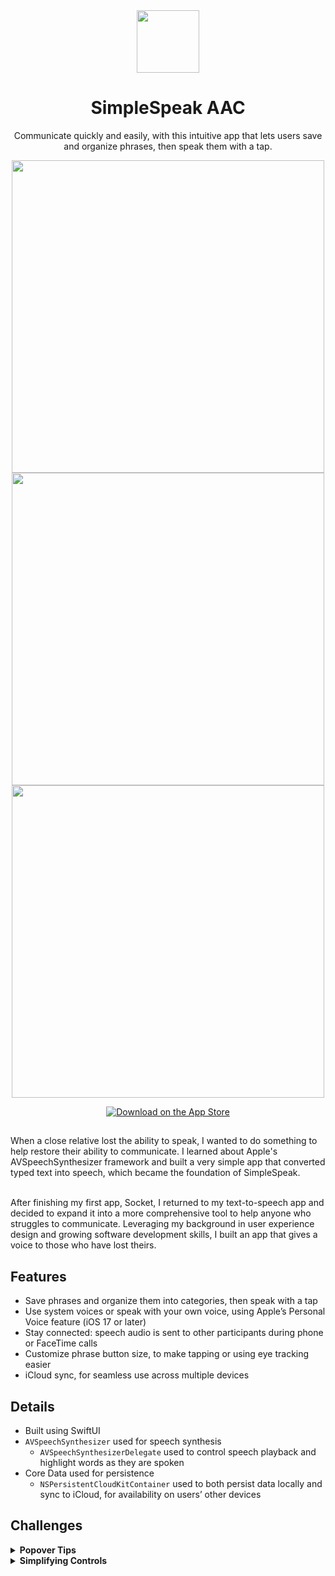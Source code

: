 <div align="center">
  <img src='https://jus10risner.github.io/docs/assets/simplespeak-app-icon.png' height='100'>
  <h1>SimpleSpeak AAC</h1>
  <p>Communicate quickly and easily, with this intuitive app that lets users save and organize phrases, then speak them with a tap.</p>

  <img src='https://jus10risner.github.io/docs/assets/simplespeak-site-image1.png' height='500'> <img src='https://jus10risner.github.io/docs/assets/simplespeak-site-image2.png' height='500'> <img src='https://jus10risner.github.io/docs/assets/simplespeak-site-image3.png' height='500'>

  <a href="https://apps.apple.com/app/id6743131751">
    <img src="https://tools.applemediaservices.com/api/badges/download-on-the-app-store/white/en-us?size=250x83&amp;releaseDate=1276560000&h=7e7b68fad19738b5649a1bfb78ff46e9"
          alt="Download on the App Store"/>
  </a>
</div>

## 
When a close relative lost the ability to speak, I wanted to do something to help restore their ability to communicate. I learned about Apple's AVSpeechSynthesizer framework and built a very simple app that converted typed text into speech, which became the foundation of SimpleSpeak.

<br>
After finishing my first app, Socket, I returned to my text-to-speech app and decided to expand it into a more comprehensive tool to help anyone who struggles to communicate. Leveraging my background in user experience design and growing software development skills, I built an app that gives a voice to those who have lost theirs.


## Features

- Save phrases and organize them into categories, then speak with a tap
- Use system voices or speak with your own voice, using Apple’s Personal Voice feature (iOS 17 or later)
- Stay connected: speech audio is sent to other participants during phone or FaceTime calls
- Customize phrase button size, to make tapping or using eye tracking easier
- iCloud sync, for seamless use across multiple devices


## Details

- Built using SwiftUI
- `AVSpeechSynthesizer` used for speech synthesis
  - `AVSpeechSynthesizerDelegate` used to control speech playback and highlight words as they are spoken
- Core Data used for persistence
  - `NSPersistentCloudKitContainer` used to both persist data locally and sync to iCloud, for availability on users’ other devices


## Challenges

<details>
  <summary><b>Popover Tips</b></summary>
  </br>

To make onboarding simple and unobtrusive, I decided to use popover-style tips to communicate useful information. Since SimpleSpeak is available for iOS 16.4 and later, but TipKit isn’t available prior to iOS 17, I needed to use standard popovers to display tips. This required forcing an iPad-style popover when showing a tip, since iOS displays a sheet-style modal by default. 

The new `.presentationCompactAdaptation(.popover)` modifier in iOS 16.4 makes it easy to implement an iPad-style popover. However, popovers still behave like sheets, so they require careful handling to avoid issues (e.g., tapping a button to present a sheet while a popover is already visible can freeze the UI). To solve this, I used an enum to track which popover is displayed and disabled other interactive elements while the popover is active. The result is an onboarding experience that provides information as it becomes relevant.

</details>

<details>
  <summary><b>Simplifying Controls</b></summary>
  </br>

Creating simple controls in an Augmented and Alternative Communication (AAC) app presents the challenge of balancing ease of use with functionality. At the very least, the app needs to include essential buttons like play, pause, and cancel to ensure users can control speech playback. The key is designing intuitive, accessible controls that are straightforward while still offering the necessary functionality.

My solution was to create one button whose function changes depending on the current app context. When the app is idle, the button reveals the keyboard for text-to-speech functionality. When speech is occurring, the button animates into a pause button. If speech is paused, the button animates again to display play and cancel options. This improves accessibility, because users can control basic app functions without needing to move their finger excessively, making control more efficient and less physically demanding (especially important for ALS patients and others with fine motor control challenges).
  
</details>
